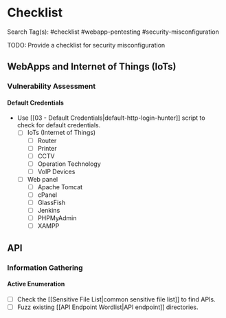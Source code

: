 # Checklist

Search Tag(s): #checklist #webapp-pentesting #security-misconfiguration

TODO: Provide a checklist for security misconfiguration

## WebApps and Internet of Things (IoTs)

### Vulnerability Assessment

#### Default Credentials

- Use [[03 - Default Credentials|default-http-login-hunter]] script to check for default credentials.
	- [ ] IoTs (Internet of Things)
		- [ ] Router
		- [ ] Printer
		- [ ] CCTV
		- [ ] Operation Technology
		- [ ] VoIP Devices
	- [ ] Web panel
		- [ ] Apache Tomcat
		- [ ] cPanel
		- [ ] GlassFish
		- [ ] Jenkins
		- [ ] PHPMyAdmin
		- [ ] XAMPP

## API

### Information Gathering

#### Active Enumeration

- [ ] Check the [[Sensitive File List|common sensitive file list]] to find APIs.
- [ ] Fuzz existing [[API Endpoint Wordlist|API endpoint]] directories.